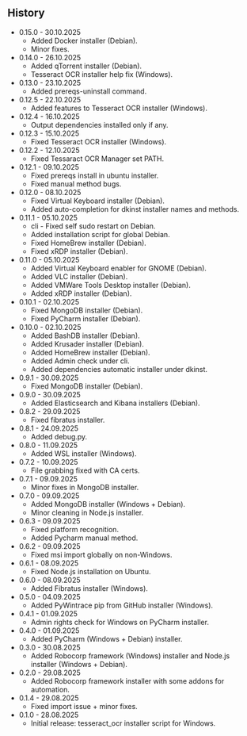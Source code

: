 <!-- HISTORY -->
## History

* 0.15.0 - 30.10.2025
  * Added Docker installer (Debian).
  * Minor fixes.
* 0.14.0 - 26.10.2025
  * Added qTorrent installer (Debian).
  * Tesseract OCR installer help fix (Windows).
* 0.13.0 - 23.10.2025
  * Added prereqs-uninstall command.
* 0.12.5 - 22.10.2025
  * Added features to Tesseract OCR installer (Windows).
* 0.12.4 - 16.10.2025
  * Output dependencies installed only if any.
* 0.12.3 - 15.10.2025
  * Fixed Tesseract OCR installer (Windows).
* 0.12.2 - 12.10.2025
  * Fixed Tessaract OCR Manager set PATH.
* 0.12.1 - 09.10.2025
  * Fixed prereqs install in ubuntu installer.
  * Fixed manual method bugs.
* 0.12.0 - 08.10.2025
  * Fixed Virtual Keyboard installer (Debian).
  * Added auto-completion for dkinst installer names and methods. 
* 0.11.1 - 05.10.2025
  * cli - Fixed self sudo restart on Debian.
  * Added installation script for global Debian.
  * Fixed HomeBrew installer (Debian).
  * Fixed xRDP installer (Debian).
* 0.11.0 - 05.10.2025
  * Added Virtual Keyboard enabler for GNOME (Debian).
  * Added VLC installer (Debian).
  * Added VMWare Tools Desktop installer (Debian).
  * Added xRDP installer (Debian).
* 0.10.1 - 02.10.2025
  * Fixed MongoDB installer (Debian).
  * Fixed PyCharm installer (Debian).
* 0.10.0 - 02.10.2025
  * Added BashDB installer (Debian).
  * Added Krusader installer (Debian).
  * Added HomeBrew installer (Debian).
  * Added Admin check under cli.
  * Added dependencies automatic installer under dkinst.
* 0.9.1 - 30.09.2025
  * Fixed MongoDB installer (Debian).
* 0.9.0 - 30.09.2025
  * Added Elasticsearch and Kibana installers (Debian).
* 0.8.2 - 29.09.2025
  * Fixed fibratus installer.
* 0.8.1 - 24.09.2025
  * Added debug.py.
* 0.8.0 - 11.09.2025
  * Added WSL installer (Windows).
* 0.7.2 - 10.09.2025
  * File grabbing fixed with CA certs.
* 0.7.1 - 09.09.2025
  * Minor fixes in MongoDB installer.
* 0.7.0 - 09.09.2025
  * Added MongoDB installer (Windows + Debian).
  * Minor cleaning in Node.js installer.
* 0.6.3 - 09.09.2025
  * Fixed platform recognition.
  * Added Pycharm manual method.
* 0.6.2 - 09.09.2025
  * Fixed msi import globally on non-Windows.
* 0.6.1 - 08.09.2025
  * Fixed Node.js installation on Ubuntu.
* 0.6.0 - 08.09.2025
  * Added Fibratus installer (Windows).
* 0.5.0 - 04.09.2025
  * Added PyWintrace pip from GitHub installer (Windows).
* 0.4.1 - 01.09.2025
  * Admin rights check for Windows on PyCharm installer.
* 0.4.0 - 01.09.2025
  * Added PyCharm (Windows + Debian) installer.
* 0.3.0 - 30.08.2025
  * Added Robocorp framework (Windows) installer and Node.js installer (Windows + Debian).
* 0.2.0 - 29.08.2025
  * Added Robocorp framework installer with some addons for automation.
* 0.1.4 - 29.08.2025
  * Fixed import issue + minor fixes.
* 0.1.0 - 28.08.2025
  * Initial release: tesseract_ocr installer script for Windows.
